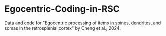 # Egocentric-Coding-in-RSC
Data and code for "Egocentric processing of items in spines, dendrites, and somas in the retrosplenial
cortex" by Cheng et al., 2024.
